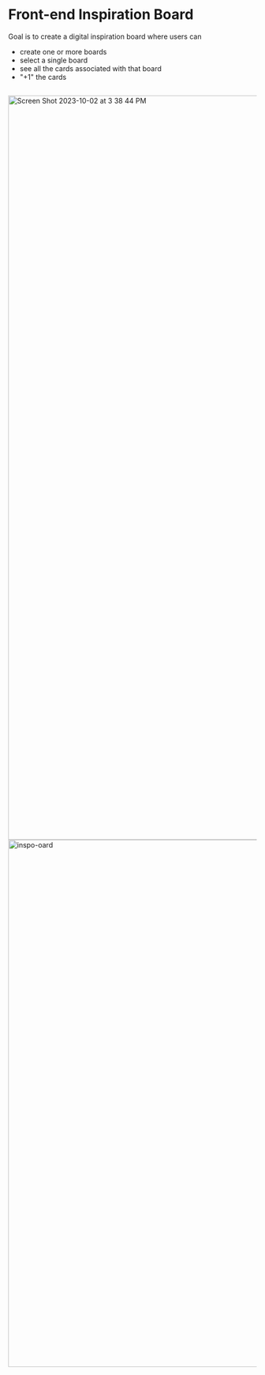 # Front-end Inspiration Board

Goal is to create a digital inspiration board where users can 
- create one or more boards
- select a single board
- see all the cards associated with that board
- "+1" the cards
##
<img width="1506" alt="Screen Shot 2023-10-02 at 3 38 44 PM" src="https://github.com/diarreola/front-end-inspiration-board/assets/35948232/361c18d8-79f0-468e-bbd4-2cb3d96fa509">
<img width="1067" alt="inspo-oard" src="https://github.com/diarreola/front-end-inspiration-board/assets/35948232/b1f7cd08-d485-41a3-8793-2c4f0de513d4">
